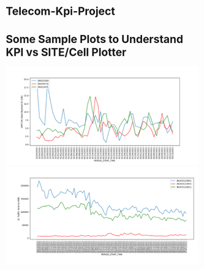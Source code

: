 # Telecom-Kpi-Project
# Some Sample Plots to Understand KPI vs SITE/Cell Plotter
![alt text](https://raw.githubusercontent.com/Kuldeep19842408/Telecom-Kpi-Project/main/Sample.png)
![alt text](https://raw.githubusercontent.com/Kuldeep19842408/Telecom-Kpi-Project/main/Sample1.png)

